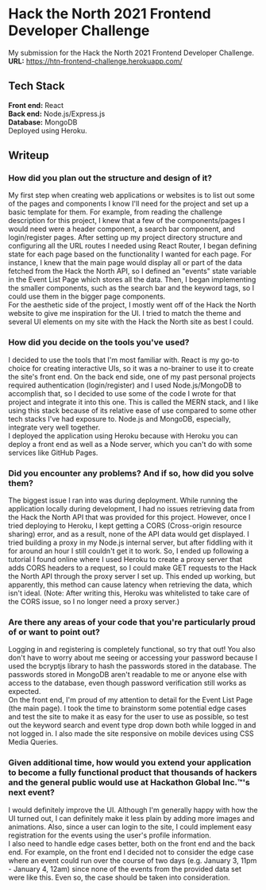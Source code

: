 # Hack the North 2021 Frontend Developer Challenge

My submission for the Hack the North 2021 Frontend Developer Challenge.  
**URL:** https://htn-frontend-challenge.herokuapp.com/

## Tech Stack

**Front end:** React  
**Back end:** Node.js/Express.js  
**Database:** MongoDB  
Deployed using Heroku.

## Writeup

### How did you plan out the structure and design of it?

My first step when creating web applications or websites is to list out some of the pages and components I know I'll need for the project and set up a basic template for them. For example, from reading the challenge description for this project, I knew that a few of the components/pages I would need were a header component, a search bar component, and login/register pages. After setting up my project directory structure and configuring all the URL routes I needed using React Router, I began defining state for each page based on the functionality I wanted for each page. For instance, I knew that the main page would display all or part of the data fetched from the Hack the North API, so I defined an "events" state variable in the Event List Page which stores all the data. Then, I began implementing the smaller components, such as the search bar and the keyword tags, so I could use them in the bigger page components.  
For the aesthetic side of the project, I mostly went off of the Hack the North website to give me inspiration for the UI. I tried to match the theme and several UI elements on my site with the Hack the North site as best I could.

### How did you decide on the tools you've used?

I decided to use the tools that I'm most familiar with. React is my go-to choice for creating interactive UIs, so it was a no-brainer to use it to create the site's front end. On the back end side, one of my past personal projects required authentication (login/register) and I used Node.js/MongoDB to accomplish that, so I decided to use some of the code I wrote for that project and integrate it into this one. This is called the MERN stack, and I like using this stack because of its relative ease of use compared to some other tech stacks I've had exposure to. Node.js and MongoDB, especially, integrate very well together.  
I deployed the application using Heroku because with Heroku you can deploy a front end as well as a Node server, which you can't do with some services like GitHub Pages.

### Did you encounter any problems? And if so, how did you solve them?

The biggest issue I ran into was during deployment. While running the application locally during development, I had no issues retrieving data from the Hack the North API that was provided for this project. However, once I tried deploying to Heroku, I kept getting a CORS (Cross-origin resource sharing) error, and as a result, none of the API data would get displayed. I tried building a proxy in my Node.js internal server, but after fiddling with it for around an hour I still couldn't get it to work. So, I ended up following a tutorial I found online where I used Heroku to create a proxy server that adds CORS headers to a request, so I could make GET requests to the Hack the North API through the proxy server I set up. This ended up working, but apparently, this method can cause latency when retrieving the data, which isn't ideal. (Note: After writing this, Heroku was whitelisted to take care of the CORS issue, so I no longer need a proxy server.)

### Are there any areas of your code that you're particularly proud of or want to point out?

Logging in and registering is completely functional, so try that out! You also don't have to worry about me seeing or accessing your password because I used the bcryptjs library to hash the passwords stored in the database. The passwords stored in MongoDB aren't readable to me or anyone else with access to the database, even though password verification still works as expected.  
On the front end, I'm proud of my attention to detail for the Event List Page (the main page). I took the time to brainstorm some potential edge cases and test the site to make it as easy for the user to use as possible, so test out the keyword search and event type drop down both while logged in and not logged in. I also made the site responsive on mobile devices using CSS Media Queries.

### Given additional time, how would you extend your application to become a fully functional product that thousands of hackers and the general public would use at Hackathon Global Inc.™'s next event?

I would definitely improve the UI. Although I'm generally happy with how the UI turned out, I can definitely make it less plain by adding more images and animations. Also, since a user can login to the site, I could implement easy registration for the events using the user's profile information.  
I also need to handle edge cases better, both on the front end and the back end. For example, on the front end I decided not to consider the edge case where an event could run over the course of two days (e.g. January 3, 11pm - January 4, 12am) since none of the events from the provided data set were like this. Even so, the case should be taken into consideration.
